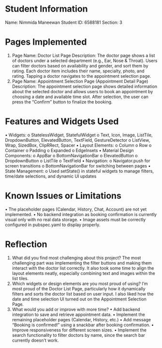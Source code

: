 # Student Information
Name: Nimmida Maneewan
Student ID: 6588181
Section: 3

# Pages Implemented
1. Page Name: Doctor List Page
Description: The doctor page shows a list of doctors under a selected department (e.g., Ear, Nose & Throat). Users can filter doctors based on availability and gender, and sort them by rating. Each doctor item includes their name, specialty, photo, and rating. Tapping a doctor navigates to the appointment selection page.
2. Page Name: Appointment Selection Page (Appointment Detail Page)
Description: The appointment selection page shows detailed information about the selected doctor and allows users to book an appointment by choosing a date and available time slot. After selection, the user can press the “Confirm” button to finalize the booking.

# Features and Widgets Used
•	Widgets:
  o	StatelessWidget, StatefulWidget
  o	Text, Icon, Image, ListTile, DropdownButton, ElevatedButton, TextField, GestureDetector
  o	ListView, Wrap, SizedBox, ClipRRect, Spacer
•	Layout Elements:
  o	Column
  o	Row
  o	Container
  o	Padding
  o	Expanded
  o	EdgeInsets
•	Material Design Components:
  o	AppBar
  o	BottomNavigationBar
  o	ElevatedButton
  o	DropdownButton
  o	ListTile
  o	TextField
•	Navigation:
  o	Navigator.push for screen transitions
  o	BottomNavigationBar for switching between pages
•	State Management:
  o	Used setState() in stateful widgets to manage filters, time/date selections, and dynamic UI updates

# Known Issues or Limitations
•	The placeholder pages (Calendar, History, Chat, Account) are not yet implemented.
•	No backend integration as booking confirmation is currently visual only with no real data storage.
•	Image assets must be correctly configured in pubspec.yaml to display properly.

# Reflection
1. What did you find most challenging about this project?
	The most challenging part was implementing the filter buttons and making them interact with the doctor list correctly. It also took some time to align the layout elements neatly, especially combining text and images within the list tiles.
2. Which widgets or design elements are you most proud of using?
	I’m most proud of the Doctor List Page, particularly how it dynamically filters and sorts the doctor list based on user input. I also liked how the date and time selection UI turned out on the Appointment Selection Page.
3. What would you add or improve with more time?
•	Add backend integration to save and retrieve appointment data.
•	Implement the remaining placeholder pages (Calendar, History, etc.)
•	Add message “Booking is confirmed!” using a snackbar after booking confirmation.
•	Improve responsiveness for different screen sizes.
•	Implement the search functionality to filter doctors by name, since the search bar currently doesn't work.
